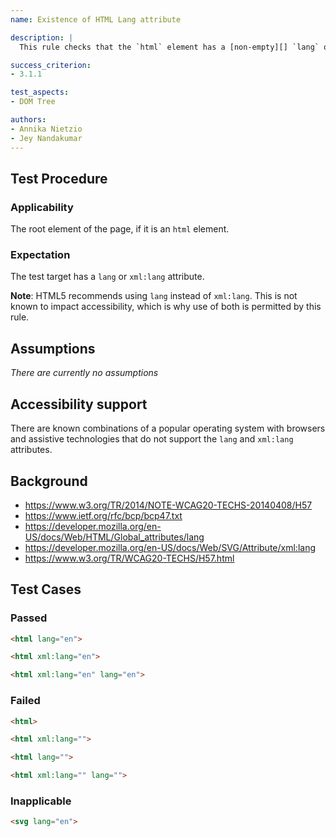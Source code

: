 ```yaml
---
name: Existence of HTML Lang attribute

description: |
  This rule checks that the `html` element has a [non-empty][] `lang` or `xml:lang` attribute.

success_criterion:
- 3.1.1

test_aspects:
- DOM Tree

authors:
- Annika Nietzio
- Jey Nandakumar
---
```


## Test Procedure

### Applicability

The root element of the page, if it is an `html` element.

### Expectation

The test target has a `lang` or `xml:lang` attribute.

**Note**: HTML5 recommends using `lang` instead of `xml:lang`. This is not known to impact accessibility, which is why use of both is permitted by this rule.

## Assumptions

*There are currently no assumptions*

## Accessibility support

There are known combinations of a popular operating system with browsers and assistive technologies that do not support the `lang` and `xml:lang` attributes.

## Background

- https://www.w3.org/TR/2014/NOTE-WCAG20-TECHS-20140408/H57
- https://www.ietf.org/rfc/bcp/bcp47.txt
- https://developer.mozilla.org/en-US/docs/Web/HTML/Global_attributes/lang
- https://developer.mozilla.org/en-US/docs/Web/SVG/Attribute/xml:lang
- https://www.w3.org/TR/WCAG20-TECHS/H57.html

## Test Cases

### Passed

```html
<html lang="en">
```

```html
<html xml:lang="en">
```

```html
<html xml:lang="en" lang="en">
```

### Failed

```html
<html>
```

```html
<html xml:lang="">
```

```html
<html lang="">
```

```html
<html xml:lang="" lang="">
```

### Inapplicable

```html
<svg lang="en">
```

[non-empty]: ../pages/algorithms/non-empty.html
